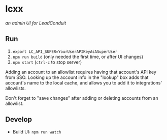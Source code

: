 # lcxx

_an admin UI for LeadConduit_ 

## Run

1. `export LC_API_SUPER=YourUserAPIKeyAsASuperUser`
2. `npm run build` (only needed the first time, or after UI changes)
3. `npm start` (`ctrl-c` to stop server)

Adding an account to an allowlist requires having that account's API key from SSO. Looking up the account info in the "lookup" box adds that account's name to the local cache, and allows you to add it to integrations' allowlists.

Don't forget to "save changes" after adding or deleting accounts from an allowlist.

## Develop

- Build UI: `npm run watch`
